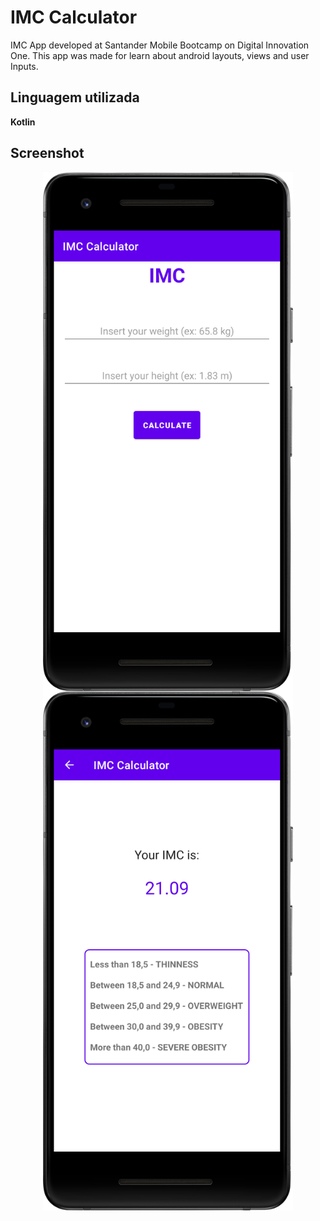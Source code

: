# IMC Calculator

IMC App developed at Santander Mobile Bootcamp on Digital Innovation One.
This app was made for learn about android layouts, views and user Inputs.

## Linguagem utilizada

**Kotlin**



## Screenshot
<img src="https://github.com/WalisonMiranda/dio-imc-calculator-santander/blob/62b5e4976c17fd997309eba22f79b6f46b6078d1/imc-app-1.png" style=" display: block; width:400px; height:auto; margin:auto" />
<img src="https://github.com/WalisonMiranda/dio-imc-calculator-santander/blob/62b5e4976c17fd997309eba22f79b6f46b6078d1/imc-app-2.png" style="display: block; width:400px; height:auto; margin:auto" />

